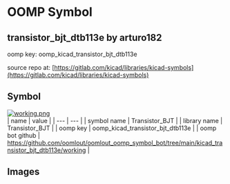 # OOMP Symbol  
## transistor_bjt_dtb113e  by arturo182  
  
oomp key: oomp_kicad_transistor_bjt_dtb113e  
  
source repo at: [https://gitlab.com/kicad/libraries/kicad-symbols](https://gitlab.com/kicad/libraries/kicad-symbols)  
## Symbol  
  
[![working.png](working_600.png)](working.png)  
| name | value | 
| --- | --- | 
| symbol name | Transistor_BJT | 
| library name | Transistor_BJT | 
| oomp key | oomp_kicad_transistor_bjt_dtb113e | 
| oomp bot github | https://github.com/oomlout/oomlout_oomp_symbol_bot/tree/main/kicad_transistor_bjt_dtb113e/working | 
## Images  
